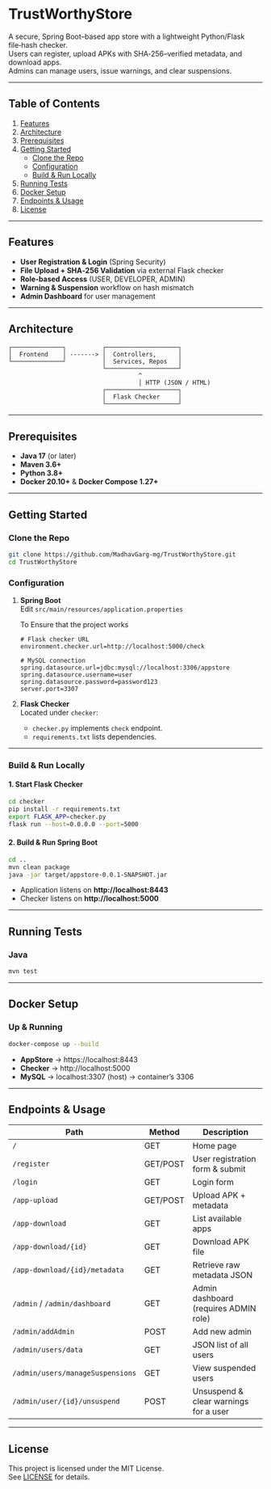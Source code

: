# TrustWorthyStore

A secure, Spring Boot–based app store with a lightweight Python/Flask file‑hash checker.  
Users can register, upload APKs with SHA‑256–verified metadata, and download apps.  
Admins can manage users, issue warnings, and clear suspensions.

---

## Table of Contents

1. [Features](#features)
2. [Architecture](#architecture)
3. [Prerequisites](#prerequisites)
4. [Getting Started](#getting-started)
   - [Clone the Repo](#clone-the-repo)
   - [Configuration](#configuration)
   - [Build & Run Locally](#build--run-locally)
5. [Running Tests](#running-tests)
6. [Docker Setup](#docker-setup)
7. [Endpoints & Usage](#endpoints--usage)
8. [License](#license)

---

## Features

- **User Registration & Login** (Spring Security)
- **File Upload + SHA‑256 Validation** via external Flask checker
- **Role-based Access** (USER, DEVELOPER, ADMIN)
- **Warning & Suspension** workflow on hash mismatch
- **Admin Dashboard** for user management

---

## Architecture

```
┌──────────────┐          ┌────────────────────┐
│  Frontend    │ -------> │  Controllers,      │
└──────────────┘          │  Services, Repos   │
                          └────────────────────┘
                                    ^
                                    │ HTTP (JSON / HTML)
                          ┌────────────────────┐
                          │  Flask Checker     │
                          └────────────────────┘
```

---

## Prerequisites

- **Java 17** (or later)
- **Maven 3.6+**
- **Python 3.8+**
- **Docker 20.10+** & **Docker Compose 1.27+**

---

## Getting Started

### Clone the Repo

```bash
git clone https://github.com/MadhavGarg-mg/TrustWorthyStore.git
cd TrustWorthyStore
```

### Configuration

1. **Spring Boot**  
   Edit `src/main/resources/application.properties`

   To Ensure that the project works
   ```properties
   # Flask checker URL
   environment.checker.url=http://localhost:5000/check
   
   # MySQL connection 
   spring.datasource.url=jdbc:mysql://localhost:3306/appstore
   spring.datasource.username=user
   spring.datasource.password=password123
   server.port=3307
   ```

2. **Flask Checker**  
   Located under `checker`:

    - `checker.py` implements `check` endpoint.
    - `requirements.txt` lists dependencies.

---

### Build & Run Locally

#### 1. Start Flask Checker

```bash
cd checker
pip install -r requirements.txt
export FLASK_APP=checker.py
flask run --host=0.0.0.0 --port=5000
```

#### 2. Build & Run Spring Boot

```bash
cd ..
mvn clean package
java -jar target/appstore-0.0.1-SNAPSHOT.jar
```

- Application listens on **http://localhost:8443**
- Checker listens on **http://localhost:5000**

---

## Running Tests

### Java

```bash
mvn test
```

---

## Docker Setup

### Up & Running

```bash
docker-compose up --build
```

- **AppStore** → https://localhost:8443
- **Checker** → http://localhost:5000
- **MySQL**    → localhost:3307 (host) → container’s 3306

---

## Endpoints & Usage

| Path                          | Method | Description                                 |
| ----------------------------- | ------ | ------------------------------------------- |
| `/`                           | GET    | Home page                                   |
| `/register`                   | GET/POST | User registration form & submit          |
| `/login`                      | GET    | Login form                                  |
| `/app-upload`                 | GET/POST | Upload APK + metadata                    |
| `/app-download`               | GET    | List available apps                        |
| `/app-download/{id}`          | GET    | Download APK file                          |
| `/app-download/{id}/metadata` | GET    | Retrieve raw metadata JSON                 |
| `/admin` / `/admin/dashboard` | GET    | Admin dashboard (requires ADMIN role)      |
| `/admin/addAdmin`             | POST   | Add new admin                              |
| `/admin/users/data`           | GET    | JSON list of all users                     |
| `/admin/users/manageSuspensions` | GET | View suspended users                       |
| `/admin/user/{id}/unsuspend`  | POST   | Unsuspend & clear warnings for a user      |

---

## License

This project is licensed under the MIT License.  
See [LICENSE](LICENSE) for details.
